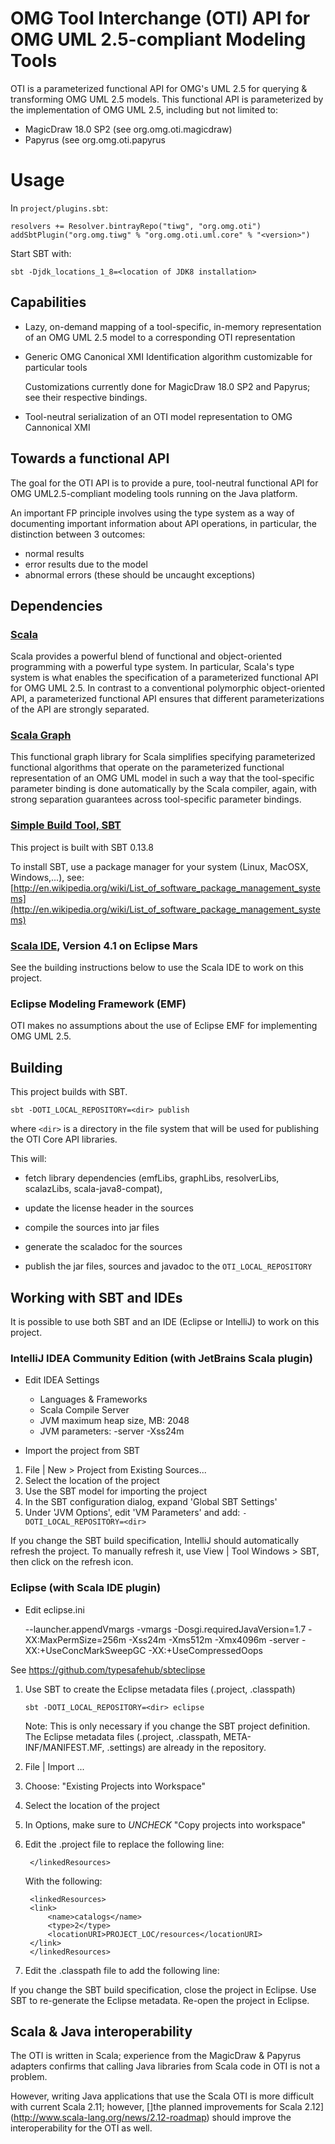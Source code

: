 # OMG Tool Interchange (OTI) API for OMG UML 2.5-compliant Modeling Tools

OTI is a parameterized functional API for OMG's UML 2.5 for querying & transforming OMG UML 2.5 models.
This functional API is parameterized by the implementation of OMG UML 2.5, including but not limited to:
- MagicDraw 18.0 SP2 (see org.omg.oti.magicdraw)
- Papyrus (see org.omg.oti.papyrus

# Usage

In `project/plugins.sbt`:

```
resolvers += Resolver.bintrayRepo("tiwg", "org.omg.oti")
addSbtPlugin("org.omg.tiwg" % "org.omg.oti.uml.core" % "<version>")
```

Start SBT with:

```
sbt -Djdk_locations_1_8=<location of JDK8 installation>
```

## Capabilities

- Lazy, on-demand mapping of a tool-specific, in-memory representation of an OMG UML 2.5 model 
  to a corresponding OTI representation
 
- Generic OMG Canonical XMI Identification algorithm customizable for particular tools

  Customizations currently done for MagicDraw 18.0 SP2 and Papyrus; see their respective bindings. 

- Tool-neutral serialization of an OTI model representation to OMG Cannonical XMI

## Towards a functional API

The goal for the OTI API is to provide a pure, tool-neutral functional API for OMG UML2.5-compliant modeling tools
running on the Java platform.

An important FP principle involves using the type system as a way of documenting important information
 about API operations, in particular, the distinction between 3 outcomes:

   - normal results
   - error results due to the model
   - abnormal errors (these should be uncaught exceptions)

## Dependencies

### [Scala](http://www.scala-lang.org)

Scala provides a powerful blend of functional and object-oriented programming with a powerful type system.
In particular, Scala's type system is what enables the specification of a parameterized functional API for OMG UML 2.5.
In contrast to a conventional polymorphic object-oriented API, a parameterized functional API ensures that different parameterizations of the API are strongly separated. 

### [Scala Graph](http://www.scala-graph.org)

This functional graph library for Scala simplifies specifying parameterized functional algorithms 
that operate on the parameterized functional representation of an OMG UML model in such a way 
that the tool-specific parameter binding is done automatically by the Scala compiler, again, 
with strong separation guarantees across tool-specific parameter bindings.

### [Simple Build Tool, SBT](http://www.scala-sbt.org/documentation.html)

This project is built with SBT 0.13.8

To install SBT, use a package manager for your system (Linux, MacOSX, Windows,...), see: [http://en.wikipedia.org/wiki/List_of_software_package_management_systems](http://en.wikipedia.org/wiki/List_of_software_package_management_systems)

### [Scala IDE](http://scala-ide.org), Version 4.1 on Eclipse Mars

See the building instructions below to use the Scala IDE to work on this project.

### Eclipse Modeling Framework (EMF)

OTI makes no assumptions about the use of Eclipse EMF for implementing OMG UML 2.5.
 
## Building 

This project builds with SBT.

```
sbt -DOTI_LOCAL_REPOSITORY=<dir> publish
```

where `<dir>` is a directory in the file system that will be used for publishing the OTI Core API libraries.

This will:

- fetch library dependencies (emfLibs, graphLibs, resolverLibs, scalazLibs, scala-java8-compat), 

- update the license header in the sources

- compile the sources into jar files

- generate the scaladoc for the sources

- publish the jar files, sources and javadoc to the `OTI_LOCAL_REPOSITORY`

## Working with SBT and IDEs

It is possible to use both SBT and an IDE (Eclipse or IntelliJ) to work on this project.

### IntelliJ IDEA Community Edition (with JetBrains Scala plugin)

- Edit IDEA Settings

  - Languages & Frameworks
  - Scala Compile Server
  - JVM maximum heap size, MB: 2048
  - JVM parameters: -server -Xss24m
  
- Import the project from SBT

1. File | New > Project from Existing Sources...
2. Select the location of the project
3. Use the SBT model for importing the project
4. In the SBT configuration dialog, expand 'Global SBT Settings'
5. Under 'JVM Options', edit 'VM Parameters' and add: `-DOTI_LOCAL_REPOSITORY=<dir>`

If you change the SBT build specification, IntelliJ should automatically refresh the project.
To manually refresh it, use View | Tool Windows > SBT, then click on the refresh icon.

### Eclipse (with Scala IDE plugin)

- Edit eclipse.ini

    --launcher.appendVmargs
    -vmargs
    -Dosgi.requiredJavaVersion=1.7
    -XX:MaxPermSize=256m
    -Xss24m
    -Xms512m
    -Xmx4096m
    -server
    -XX:+UseConcMarkSweepGC
    -XX:+UseCompressedOops
    
See https://github.com/typesafehub/sbteclipse

1. Use SBT to create the Eclipse metadata files (.project, .classpath)

    `sbt -DOTI_LOCAL_REPOSITORY=<dir> eclipse`
   
   Note: This is only necessary if you change the SBT project definition.
   The Eclipse metadata files (.project, .classpath, META-INF/MANIFEST.MF, .settings) are already in the repository.
   
2. File | Import ...
3. Choose: "Existing Projects into Workspace"
4. Select the location of the project
5. In Options, make sure to *UNCHECK* "Copy projects into workspace"
6. Edit the .project file to replace the following line:

        </linkedResources>

    With the following: 

        <linkedResources>
	  	<link>
			<name>catalogs</name>
			<type>2</type>
			<locationURI>PROJECT_LOC/resources</locationURI>
		</link>
        </linkedResources>

7. Edit the .classpath file to add the following line:

	<classpathentry kind="src" path="catalogs"/>
	
If you change the SBT build specification, close the project in Eclipse.
Use SBT to re-generate the Eclipse metadata.
Re-open the project in Eclipse.


## Scala & Java interoperability

The OTI is written in Scala; experience from the MagicDraw & Papyrus adapters confirms that calling Java libraries from Scala code in OTI is not a problem.

However, writing Java applications that use the Scala OTI is more difficult with current Scala 2.11; however, []the planned improvements for Scala 2.12](http://www.scala-lang.org/news/2.12-roadmap) should improve the interoperability for the OTI as well.
